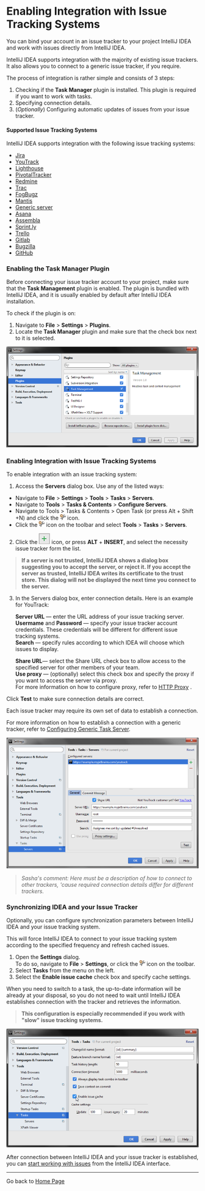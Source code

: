 # Enabling Integration with Issue Tracking Systems

You can bind your account in an issue tracker to your project IntelliJ IDEA and work with issues directly from IntelliJ IDEA. 

IntelliJ IDEA supports integration with the majority of existing issue trackers. It also allows you to connect to a generic issue tracker, if you require. 

The process of integration is rather simple and consists of 3 steps:
1. Checking if the **Task Manager** plugin is installed. This plugin is required if you want to work with tasks. 
2. Specifying connection details. 
3. (_Optionally_) Configuring automatic updates of issues from your issue tracker.

#### Supported Issue Tracking Systems

IntelliJ IDEA supports integration with the following issue tracking systems:

* [Jira](https://www.atlassian.com/software/jira)
* [YouTrack](https://www.jetbrains.com/youtrack/)
* [Lighthouse](http://lighthouseapp.com/)
* [PivotalTracker](https://www.pivotaltracker.com/)
* [Redmine](http://www.redmine.org/)
* [Trac](https://trac.edgewall.org/)
* [FogBugz](http://www.fogcreek.com/fogbugz/)
* [Mantis](http://www.mantisbt.org/)
* [Generic server](https://www.jetbrains.com/help/idea/configuring-generic-task-server.html)
* [Asana](https://asana.com/)
* [Assembla](https://www.assembla.com/projects)
* [Sprint.ly](http://sprint.ly/)
* [Trello](https://trello.com/)
* [Gitlab](https://about.gitlab.com/)
* [Bugzilla](https://www.bugzilla.org/)
* [GitHub](https://github.com/)
 
### Enabling the Task Manager Plugin

Before connecting your issue tracker account to your project, make sure that the **Task Management** plugin is enabled. 
The plugin is bundled with IntelliJ IDEA, and it is usually enabled by default after IntelliJ IDEA installation. 

To check if the plugin is on:

1. Navigate to **File** > **Settings** > **Plugins**. 
2. Locate the **Task Manager** plugin and make sure that the check box next to it is selected. 

  ![](https://github.com/alexandrazolushkina/IntelliJ/blob/master/task_manager_plugin.png)

### Enabling Integration with Issue Tracking Systems

To enable integration with an issue tracking system:

1. Access the **Servers** dialog box. Use any of the listed ways: 
* Navigate to **File** > **Settings** > **Tools** > **Tasks** > **Servers**. 
* Navigate to **Tools** > **Tasks & Contents** > **Configure Servers**.
* Navigate to Tools > Tasks & Contents > Open Task (or press Alt + Shift +N) and click the ![](https://github.com/alexandrazolushkina/IntelliJ/blob/master/icon.png) icon.
* Click the ![](https://github.com/alexandrazolushkina/IntelliJ/blob/master/icon.png) icon on the toolbar and select **Tools** > **Tasks** > **Servers**.
2. Click the ![](https://github.com/alexandrazolushkina/IntelliJ/blob/master/add.png) icon, or press **ALT** + **INSERT**, and select the necessity issue tracker form the list.

> **If a server is not trusted, IntelliJ IDEA shows a dialog box suggesting you to accept the server, or reject it. If you accept the server as trusted, IntelliJ IDEA writes its certificate to the trust store. This dialog will not be displayed the next time you connect to the server.**

3. In the Servers dialog box, enter connection details. Here is an example for YouTrack:

    **Server URL** — enter the URL address of your issue tracking server.<br>
    **Usermame** and **Password** — specify your issue tracker account credentials. These credentials will be different for different issue tracking systems.<br>
    **Search** — specify rules according to which IDEA will choose which issues to display.<br>
    
    **Share URL**— select the Share URL check box to allow access to the specified server for other members of your team.<br>
    **Use proxy** — (optionally) select this check box and specify the proxy if you want to access the server via proxy.<br>
For more information on how to configure proxy, refer to [HTTP Proxy](https://www.jetbrains.com/help/idea/2017.1/http-proxy.html) .<br>

Click ****Test**** to make sure connection details are correct.<br>

Each issue tracker may require its own set of data to establish a connection. 
  
 For more information on how to establish a connection with a generic tracker, refer to [Configuring Generic Task Server](https://www.jetbrains.com/help/idea/configuring-generic-task-server.html).

![](https://github.com/alexandrazolushkina/IntelliJ/blob/master/server_settings.png)

> _Sasha's comment: Here must be a description of how to connect to other trackers, 'cause required connection details differ for different trackers._ 

### Synchronizing IDEA and your Issue Tracker

Optionally, you can configure synchronization parameters between IntelliJ IDEA and your issue tracking system. 

This will force IntelliJ IDEA to connect to your issue tracking system according to the specified frequency and refresh cached issues.
1. Open the **Settings** dialog. <br>
    To do so, navigate to **File** > **Settings**, or click the ![](https://github.com/alexandrazolushkina/IntelliJ/blob/master/icon.png) icon on the toolbar.<br>
2. Select **Tasks** from the menu on the left.<br>
3. Select the **Enable issue cache** check box and specify cache settings.

When you need to switch to a task, the up-to-date information will be already at your disposal, so you do not need to wait until IntelliJ IDEA establishes connection with the tracker and retrieves the information.


> **This configuration is especially recommended if you work with "slow" issue tracking systems.**

![](https://github.com/alexandrazolushkina/IntelliJ/blob/master/enable_issue_cache_img.png)

After connection between IntelliJ IDEA and your issue tracker is established, you can [start working with issues](https://github.com/alexandrazolushkina/IntelliJ/blob/master/managing_tasks.md) from the IntelliJ IDEA interface. 

***

Go back to [Home Page](https://github.com/alexandrazolushkina/IntelliJ/blob/master/README.md)
